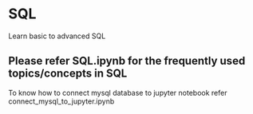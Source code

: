 # SQL
Learn basic to advanced SQL

## Please refer SQL.ipynb for the frequently used topics/concepts in SQL
To know how to connect mysql database to jupyter notebook refer connect_mysql_to_jupyter.ipynb
